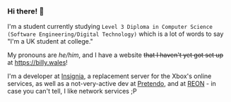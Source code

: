 ### Hi there! 👋

I'm a student currently studying `Level 3 Diploma in Computer Science (Software Engineering/Digital Technology)` which is a lot of words to say "I'm a UK student at college."

My pronouns are *he/him*, and I have a website ~~that I haven't yet got set up~~ at https://billy.wales!

I'm a developer at [Insignia](https://billy.wales/404), a replacement server for the Xbox's online services, as well as a not-very-active dev at [Pretendo](https://pretendo.network), and at [REON](https://github.com/REONTeam) - in case you can't tell, I like network services ;P
